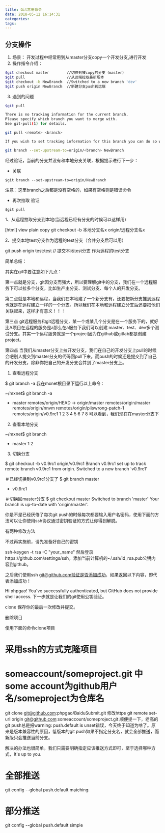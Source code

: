 ```yaml
---
title: Git常用命令
date: 2018-05-12 16:14:31
categories:
tags:
---
```


## 分支操作
1. 场景： 开发过程中经常用到从master分支copy一个开发分支,进行开发  
2. 操作指令介绍：
```sh
$git checkout master        //切换到被copy的分支（master）
$git pull                   //从远端拉取最新版本
$git checkout -b NewBranch  //Switched to a new branch 'dev'
$git push origin NewBranch  //新建分支push到远端
```
3. 遇到的问题

```sh
$git pull

There is no tracking information for the current branch.
Please specify which branch you want to merge with.
See git-pull(1) for details.

git pull <remote> <branch>

If you wish to set tracking information for this branch you can do so with:

git branch --set-upstream-to=origin/<branch> NewBranch
```

经过验证，当前的分支并没有和本地分支关联，根据提示进行下一步：

- 关联

`$git branch --set-upstream-to=origin/NewBranch`

注意：这里branch之后都是没有空格的，如果有空格则是错误命令

- 再次拉取 验证

`$git pull`



1、从远程拉取分支到本地(当远程已经有分支的时候可以这样用)

[html] view plain copy
git checkout -b 本地分支名x origin/远程分支名x  

2、提交本地test分支作为远程的test分支（合并分支后可以用）

git push origin test:test   // 提交本地test分支 作为远程的test分支



简单总结：

其实在git中要注意如下几点：

第一点就是分支，git因分支而强大，所以要理解git中的分支，我们在一个远程服务下可以拉多个分支，比如生产主分支、测试分支、每个人的开发分支。

第二点就是本地和远程，当我们在本地建了一个新分支有，还要把新分支推到远程也就是在远程建立一样的一个分支。所以我们在本地和远程建立分支后还要把他们关联起来，这样才有意义！！！

第三点 git远程服务和git远程分支，某一个或某几个分支是在一个服务下的，就好比A项目在远程的服务是a那么在a服务下我们可以创建 master、test、dev多个测试分支。其实一个远程服务就是一个project因为在github或gitlab都是创建project。

第四点 当我们从master分支上拉开发分支，我们在自己的开发分支上pull的时候会吧别人提交到master分支的代码回pull下来，而push的时候还是提交到了自己的开发分支，除非你把自己的开发分支合并到了master分支上。


1. 查看远程分支

$ git branch -a 
我在mxnet根目录下运行以上命令：

~/mxnet$ git branch -a
* master
  remotes/origin/HEAD -> origin/master
  remotes/origin/master
  remotes/origin/nnvm
  remotes/origin/piiswrong-patch-1
  remotes/origin/v0.9rc1
1
2
3
4
5
6
7
8
可以看到，我们现在在master分支下

2. 查看本地分支

~/mxnet$ git branch
* master
1
2
3. 切换分支

$ git checkout -b v0.9rc1 origin/v0.9rc1
Branch v0.9rc1 set up to track remote branch v0.9rc1 from origin.
Switched to a new branch 'v0.9rc1'

＃已经切换到v0.9rc1分支了
$ git branch
  master
* v0.9rc1

＃切换回master分支
$ git checkout master
Switched to branch 'master'
Your branch is up-to-date with 'origin/master'.




你是不是已经厌倦了每次git push的时候每次都要输入用户名密码，使用下面的方法可以让你使用ssh协议通过密钥验证的方式让你得到解脱。

有两种修改方法

不过再实施前，请先准备好自己的密钥

ssh-keygen -t rsa -C "your_name"
然后登录https://github.com/settings/ssh，添加当前计算机的~/.ssh/id_rsa.pub公钥内容到github。

之后我们使用ssh git@github.com验证是否添加成功，如果返回以下内容，即代表添加成功！

Hi phpgao! You've successfully authenticated, but GitHub does not provide shell access.
下一步就是让我们的git使用公钥验证。

clone
保存你的最后一次修改并提交。

删除项目

使用下面的命令clone项目

# 采用ssh的方式克隆项目
# someaccount/someproject.git 中 some account为github用户名/someproject为仓库名

git clone git@github.com:phpgao/BaiduSubmit.git
修改https
git remote set-url origin git@github.com:someaccount/someproject.git
顺便提一下，老高的git push总是报warning: push.default is unset错误，今天终于知道为啥了。原来是版本兼容性的原因，低版本的git push如果不指定分支名，就会全部推送，而新版只会推送当前分支。

解决的办法也很简单，我们只需要明确指定应该推送方式即可，至于选择哪种方式，It's up to you.


# 全部推送
git config --global push.default matching

# 部分推送
git config --global push.default simple